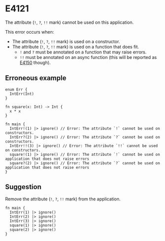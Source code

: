 # E4121

The attribute (`!`, `?`, `!!` mark) cannot be used on this application.

This error occurs when:

- The attribute (`!`, `?`, `!!` mark) is used on a constructor.
- The attribute (`!`, `?`, `!!` mark) is used on a function that does fit.
  - `!` and `?` must be annotated on a function that may raise errors.
  - `!!` must be annotated on an async function (this will be reported as
    [E4150](E4150.md) though).

## Erroneous example

```moonbit
enum Err {
  IntErr(Int)
}

fn square(x: Int) -> Int {
  x * x
}

fn main {
  IntErr!(1) |> ignore() // Error: The attribute `!` cannot be used on constructors.
  IntErr?(2) |> ignore() // Error: The attribute `?` cannot be used on constructors.
  IntErr!!(3) |> ignore() // Error: The attribute `!!` cannot be used on constructors.
  square!(1) |> ignore() // Error: The attribute `!` cannot be used on application that does not raise errors
  square?(2) |> ignore() // Error: The attribute `?` cannot be used on application that does not raise errors
}
```

## Suggestion

Remove the attribute (`!`, `?`, `!!` mark) from the application.

```moonbit
fn main {
  IntErr(1) |> ignore()
  IntErr(2) |> ignore()
  IntErr(3) |> ignore()
  square(1) |> ignore()
  square(2) |> ignore()
}
```
